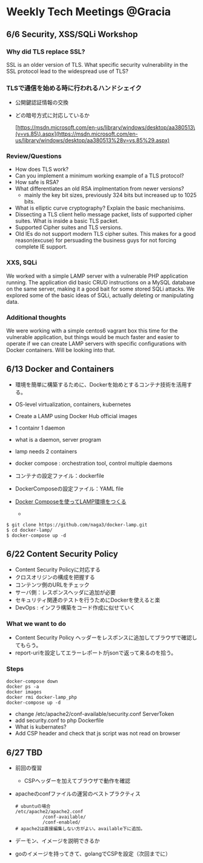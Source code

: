 # Weekly Tech Meetings @Gracia

## 6/6 Security, XSS/SQLi Workshop

### Why did TLS replace SSL?

SSL is an older version of TLS. What specific security vulnerability in the SSL protocol lead to the widespread use of TLS?

### TLSで通信を始める時に行われるハンドシェイク

* 公開鍵認証情報の交換
* どの暗号方式に対応しているか  

  [https://msdn.microsoft.com/en-us/library/windows/desktop/aa380513\(v=vs.85\).aspx](https://msdn.microsoft.com/en-us/library/windows/desktop/aa380513%28v=vs.85%29.aspx)

### Review/Questions

* How does TLS work? 
* Can you implement a minimum working example of a TLS protocol?
* How safe is RSA? 
* What differentiates an old RSA implmentation from newer versions?
  * mainly the key bit sizes, previously 324 bits but increased up to 1025 bits.
* What is elliptic curve cryptography? Explain the basic mechanisims.
* Dissecting a TLS client hello message packet, lists of supported cipher suites. What is inside a basic TLS packet.
* Supported Cipher suites and TLS versions.
* Old IEs do not support modern TLS cipher suites. This makes for a good reason\(excuse\) for persuading the business guys for not forcing complete IE support.

### XXS, SQLi

We worked with a simple LAMP server with a vulnerable PHP application running. The application did basic CRUD instructions on a MySQL database on the same server, making it a good bait for some stored SQLi attacks. We explored some of the basic ideas of SQLi, actually deleting or manipulating data.

### Additional thoughts

We were working with a simple centos6 vagrant box this time for the vulnerable application, but things would be much faster and easier to operate if we can create LAMP servers with specific configurations with Docker containers. Will be looking into that.

## 6/13 Docker and Containers

* 環境を簡単に構築するために、Dockerを始めとするコンテナ技術を活用する。
* OS-level virtualization, containers, kubernetes
* Create a LAMP using Docker Hub official images
* 1 containr 1 daemon
* what is a daemon, server program
* lamp needs 2 containers
* docker compose : orchestration tool, control multiple daemons
* コンテナの設定ファイル：dockerfile
* DockerComposeの設定ファイル：YAML file
* [Docker Composeを使ってLAMP環境をつくる](https://qiita.com/naga3/items/d1a6e8bbd0799159042e)

  -

```text
$ git clone https://github.com/naga3/docker-lamp.git
$ cd docker-lamp/
$ docker-compose up -d
```

## 6/22 Content Security Policy

* Content Security Policyに対応する
* クロスオリジンの構成を把握する
* コンテンツ側のURLをチェック
* サーバ側：レスポンスヘッダに追加が必要
* セキュリティ関連のテストを行うためにDockerを使えると楽
* DevOps : インフラ構築をコード作成に似せていく

### What we want to do

* Content Security Policy ヘッダーをレスポンスに追加してブラウザで確認してもらう。
* report-uriを設定してエラーレポートがjsonで返って来るのを拾う。

### Steps

```text
docker-compose down
docker ps -a
docker images
docker rmi docker-lamp_php
docker-compose up -d
```

* change /etc/apache2/conf-available/security.conf ServerToken
* add security.conf to php Dockerfile
* What is kubernates?
* Add CSP header and check that js script was not read on browser

## 6/27 TBD

* 前回の復習
  * CSPヘッダーを加えてブラウザで動作を確認
* apacheのconfファイルの運営のベストプラクティス

  ```text
  # ubuntuの場合
  /etc/apache2/apache2.conf
            /conf-available/
            /conf-enabled/
  # apache2は直接編集しない方がよい。available下に追加。
  ```

* デーモン、イメージを説明できるか
* goのイメージを持ってきて、golangでCSPを設定（次回までに）

